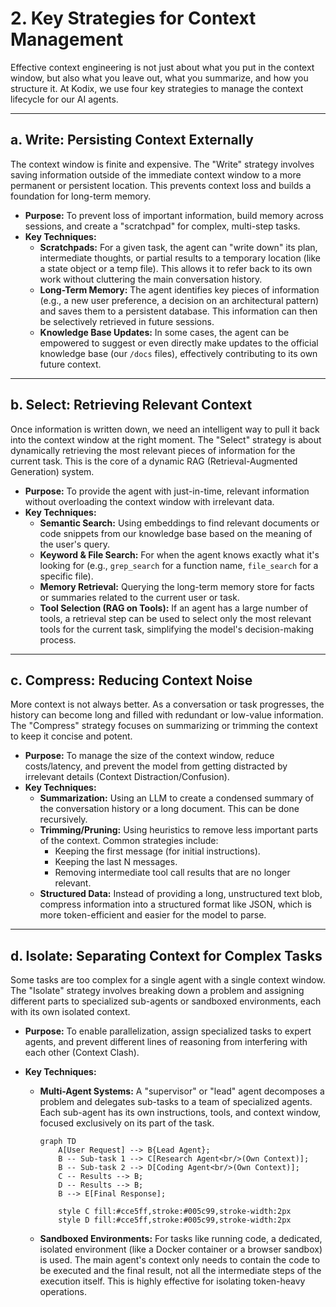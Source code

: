 # 2. Key Strategies for Context Management

Effective context engineering is not just about what you put in the context window, but also what you leave out, what you summarize, and how you structure it. At Kodix, we use four key strategies to manage the context lifecycle for our AI agents.

---

## a. Write: Persisting Context Externally

The context window is finite and expensive. The "Write" strategy involves saving information outside of the immediate context window to a more permanent or persistent location. This prevents context loss and builds a foundation for long-term memory.

- **Purpose:** To prevent loss of important information, build memory across sessions, and create a "scratchpad" for complex, multi-step tasks.
- **Key Techniques:**
  - **Scratchpads:** For a given task, the agent can "write down" its plan, intermediate thoughts, or partial results to a temporary location (like a state object or a temp file). This allows it to refer back to its own work without cluttering the main conversation history.
  - **Long-Term Memory:** The agent identifies key pieces of information (e.g., a new user preference, a decision on an architectural pattern) and saves them to a persistent database. This information can then be selectively retrieved in future sessions.
  - **Knowledge Base Updates:** In some cases, the agent can be empowered to suggest or even directly make updates to the official knowledge base (our `/docs` files), effectively contributing to its own future context.

---

## b. Select: Retrieving Relevant Context

Once information is written down, we need an intelligent way to pull it back into the context window at the right moment. The "Select" strategy is about dynamically retrieving the most relevant pieces of information for the current task. This is the core of a dynamic RAG (Retrieval-Augmented Generation) system.

- **Purpose:** To provide the agent with just-in-time, relevant information without overloading the context window with irrelevant data.
- **Key Techniques:**
  - **Semantic Search:** Using embeddings to find relevant documents or code snippets from our knowledge base based on the meaning of the user's query.
  - **Keyword & File Search:** For when the agent knows exactly what it's looking for (e.g., `grep_search` for a function name, `file_search` for a specific file).
  - **Memory Retrieval:** Querying the long-term memory store for facts or summaries related to the current user or task.
  - **Tool Selection (RAG on Tools):** If an agent has a large number of tools, a retrieval step can be used to select only the most relevant tools for the current task, simplifying the model's decision-making process.

---

## c. Compress: Reducing Context Noise

More context is not always better. As a conversation or task progresses, the history can become long and filled with redundant or low-value information. The "Compress" strategy focuses on summarizing or trimming the context to keep it concise and potent.

- **Purpose:** To manage the size of the context window, reduce costs/latency, and prevent the model from getting distracted by irrelevant details (Context Distraction/Confusion).
- **Key Techniques:**
  - **Summarization:** Using an LLM to create a condensed summary of the conversation history or a long document. This can be done recursively.
  - **Trimming/Pruning:** Using heuristics to remove less important parts of the context. Common strategies include:
    - Keeping the first message (for initial instructions).
    - Keeping the last N messages.
    - Removing intermediate tool call results that are no longer relevant.
  - **Structured Data:** Instead of providing a long, unstructured text blob, compress information into a structured format like JSON, which is more token-efficient and easier for the model to parse.

---

## d. Isolate: Separating Context for Complex Tasks

Some tasks are too complex for a single agent with a single context window. The "Isolate" strategy involves breaking down a problem and assigning different parts to specialized sub-agents or sandboxed environments, each with its own isolated context.

- **Purpose:** To enable parallelization, assign specialized tasks to expert agents, and prevent different lines of reasoning from interfering with each other (Context Clash).
- **Key Techniques:**

  - **Multi-Agent Systems:** A "supervisor" or "lead" agent decomposes a problem and delegates sub-tasks to a team of specialized agents. Each sub-agent has its own instructions, tools, and context window, focused exclusively on its part of the task.

    ```mermaid
    graph TD
        A[User Request] --> B{Lead Agent};
        B -- Sub-task 1 --> C[Research Agent<br/>(Own Context)];
        B -- Sub-task 2 --> D[Coding Agent<br/>(Own Context)];
        C -- Results --> B;
        D -- Results --> B;
        B --> E[Final Response];

        style C fill:#cce5ff,stroke:#005c99,stroke-width:2px
        style D fill:#cce5ff,stroke:#005c99,stroke-width:2px
    ```

  - **Sandboxed Environments:** For tasks like running code, a dedicated, isolated environment (like a Docker container or a browser sandbox) is used. The main agent's context only needs to contain the code to be executed and the final result, not all the intermediate steps of the execution itself. This is highly effective for isolating token-heavy operations.
